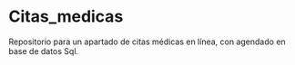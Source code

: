 # Citas_medicas
Repositorio para un apartado de citas médicas en línea, con agendado en base de datos Sql.
